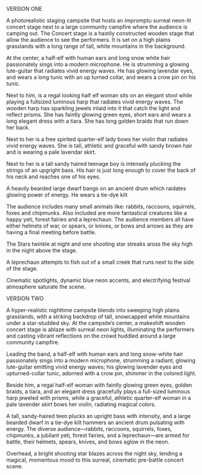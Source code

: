 VERSION ONE

A photorealistic staging campsite that hosts an impromptu surreal neon-lit concert stage next to a large community campfire where the audience is camping out. The Concert stage is a hastily constructed wooden stage that allow the audience to see the performers.  It is set on a high plains grasslands with a long range of tall, white mountains in the background.

At the center, a half-elf with human ears and long snow white hair passionately sings into a modern microphone.  He is strumming a glowing lute-guitar that radiates vivid energy waves. He has glowing lavendar eyes, and wears a long tunic with an up turned collar, and wears a crow pin on his tunic.

Next to him, is a regal looking half elf woman sits on an elegant stool while playing a fullsized luminous harp that radiates vivid energy waves.  The wooden harp has sparkling jewels inlaid into it that catch the light and reflect prisms.  She has faintly glowing green eyes, short ears and wears a long elegant dress with a tiara.  She has long golden braids that run down her back.

Next to her is a free spirited quarter-elf lady bows her violin that radiates vivid energy waves. She is tall, athletic and graceful with sandy brown hair and is wearing a pale lavendar skirt.

Next to her is a tall sandy haired teenage boy is intensely plucking the strings of an upgright bass. His hair is just long enough to cover the back of his neck and reaches one of his eyes.

A heavily bearded large dwarf bangs on an ancient drum which raidates glowing power of energy.  He wears a tie-dye kilt

The audience includes many small animals like: rabbits, raccoons, squirrels, foxes and chipmunks.
Also included are more fantastical creatures like a happy yeti, forest fairies and a leprechaun.  The audience members all have either helmets of war, or spears, or knives, or bows and arrows as they are having a final meeting before battle.

The Stars twinkle at night and one shooting star streaks aross the sky high in the night above the stage.

A leprechaun attempts to fish out of a small creek that runs next to the side of the stage.

Cinematic spotlights, dynamic blue neon accents, and electrifying festival atmosphere saturate the scene.

VERSION TWO

A hyper-realistic nighttime campsite blends into sweeping high plains grasslands, with a striking backdrop of tall, snowcapped white mountains under a star-studded sky. At the campsite’s center, a makeshift wooden concert stage is ablaze with surreal neon lights, illuminating the performers and casting vibrant reflections on the crowd huddled around a large community campfire.

Leading the band, a half-elf with human ears and long snow-white hair passionately sings into a modern microphone, strumming a radiant, glowing lute-guitar emitting vivid energy waves; his glowing lavender eyes and upturned-collar tunic, adorned with a crow pin, shimmer in the colored light.

Beside him, a regal half-elf woman with faintly glowing green eyes, golden braids, a tiara, and an elegant dress gracefully plays a full-sized luminous harp jeweled with prisms, while a graceful, athletic quarter-elf woman in a pale lavender skirt bows her violin, radiating magical colors.

A tall, sandy-haired teen plucks an upright bass with intensity, and a large bearded dwarf in a tie-dye kilt hammers an ancient drum pulsating with energy. The diverse audience—rabbits, raccoons, squirrels, foxes, chipmunks, a jubilant yeti, forest fairies, and a leprechaun—are armed for battle, their helmets, spears, knives, and bows aglow in the neon.

Overhead, a bright shooting star blazes across the night sky, lending a magical, momentous mood to this surreal, cinematic pre-battle concert scene.